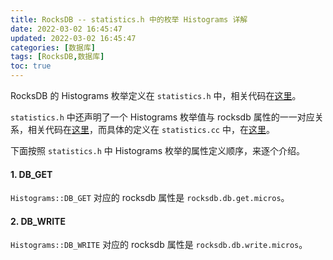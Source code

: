```yaml
---
title: RocksDB -- statistics.h 中的枚举 Histograms 详解
date: 2022-03-02 16:45:47
updated: 2022-03-02 16:45:47
categories: [数据库]
tags: [RocksDB,数据库]
toc: true
---
```




RocksDB 的 Histograms 枚举定义在 `statistics.h` 中，相关代码在[这里](https://github.com/facebook/rocksdb/blob/v6.25.3/include/rocksdb/statistics.h#L423-#L520)。

`statistics.h` 中还声明了一个 Histograms 枚举值与 rocksdb 属性的一一对应关系，相关代码在[这里](https://github.com/facebook/rocksdb/blob/v6.25.3/include/rocksdb/statistics.h#L522)，而具体的定义在 `statistics.cc` 中，在[这里](https://github.com/facebook/rocksdb/blob/v6.25.3/monitoring/statistics.cc#L219-L274)。

下面按照 `statistics.h` 中 Histograms 枚举的属性定义顺序，来逐个介绍。







#### 1. DB_GET

`Histograms::DB_GET` 对应的 rocksdb 属性是 `rocksdb.db.get.micros`。



#### 2. DB_WRITE

`Histograms::DB_WRITE` 对应的 rocksdb 属性是 `rocksdb.db.write.micros`。

